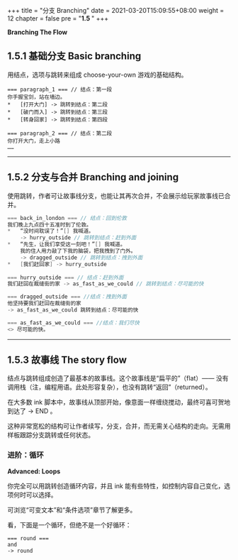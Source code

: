 +++
title = "分支 Branching"
date = 2021-03-20T15:09:55+08:00
weight = 12
chapter = false
pre = "<b>1.5 </b>"
+++

**Branching The Flow**

## 1.5.1 基础分支 Basic branching

用结点，选项与跳转来组成 choose-your-own 游戏的基础结构。

```
=== paragraph_1 === // 结点：第一段
你手握宝剑，站在墙边。
*   [打开大门] -> 跳转到结点：第二段
*   [破门而入] -> 跳转到结点：第三段
*   [转身回家] -> 跳转到结点：第四段

=== paragraph_2 === // 结点：第二段
你打开大门，走上小路
……
```

---

## 1.5.2 分支与合并 Branching and joining

使用跳转，作者可让故事线分支，也能让其再次合并，不会展示给玩家故事线已合并。

```c
=== back_in_london === // 结点：回到伦敦
我们晚上九点四十五准时到了伦敦。
*   “没时间耽误了！”[] 我喊道。
    -> hurry_outside // 跳转到结点：赶到外面
*   “先生，让我们享受这一刻吧！”[] 我喊道。
    我的住人用力敲了下我的脑袋，把我拽到了门外。
    -> dragged_outside // 跳转到结点：拽到外面
*   [我们赶回家] -> hurry_outside
    
=== hurry_outside === // 结点：赶到外面
我们赶回在裁缝街的家 -> as_fast_as_we_could // 跳转到结点：尽可能的快

=== dragged_outside === //结点：拽到外面
他坚持要我们赶回在裁缝街的家
-> as_fast_as_we_could 跳转到结点：尽可能的快

=== as_fast_as_we_could === //结点：我们尽快
<> 尽可能的快。
```
---

## 1.5.3 故事线 The story flow

结点与跳转组成创造了最基本的故事线。这个故事线是“扁平的”（flat）—— 没有调用栈（注，编程用语。此处形容复杂），也没有跳转“返回”（returned）。

在大多数 ink 脚本中，故事线从顶部开始，像意面一样缠绕搅动，最终可喜可贺地到达了 -> END 。

这种非常宽松的结构可让作者续写，分支，合并，而无需关心结构的走向。无需用样板跟踪分支跳转或任何状态。

### **进阶**：循环

**Advanced: Loops**

你完全可以用跳转创造循环内容，并且 ink 能有些特性，如控制内容自己变化，选项何时可以选择。

可浏览“可变文本”和“条件选项”章节了解更多。

看，下面是一个循环，但绝不是一个好循环：

```
=== round ===
and
-> round
```